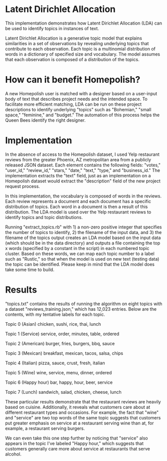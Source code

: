 # Latent Dirichlet Allocation 
This implementation demonstrates how Latent Dirichlet Allocation (LDA) can be used to identify topics in instances of text. 

Latent Dirichlet Allocation is a generative topic model that explains similarities in a set of observations by revealing underlying topics that contribute to each observation. Each topic is a multinomial distribution of words in a dictionary of specified size and vocabulary. The model assumes that each observation is composed of a distribution of the topics.

# How can it benefit Homepolish?

A new Homepolish user is matched with a designer based on a user-input body of text that describes project needs and the intended space. To facilitate more efficient matching, LDA can be run on these project descriptions to identify underlying "topics" such as "Bohemian," "small space," "feminine," and "budget." The automation of this process helps the Queen Bees identify the right designer.

# Implementation

In the absence of access to the Homepolish dataset, I used Yelp restaurant reviews from the greater Phoenix, AZ metropolitan area from a publicly released JSON dataset. Each element contains the following fields: "votes," "user_id," "review_id," "stars," "date," "text," "type," and "business_id." The implementation extracts the "text" field, just as an implementation on a Homepolish dataset would extract the "description" field of the new  project request process.

In this implementation, the vocabulary is composed of words in the reviews. Each review represents a document and each document has a specific distribution of topics. Each word in a document is then a result of this distribution. The LDA model is used over the Yelp restaurant reviews to identify topics and topic distributions.

Running "extract_topics.rb" with 1) a non-zero positive integer that specifies the number of topics to identify, 2) the filename of the input data, and 3) the filename of the topics output creates an LDA model based on the input data (which should be in the data directory) and outputs a file containing the top x words (specified by a constant in the script) in each numbered topic cluster. Based on these words, we can map each topic number to a label such as "Rustic," so that when the model is used on new text (testing data) the topic can be identified. Please keep in mind that the LDA model does take some time to build.

# Results
"topics.txt" contains the results of running the algorithm on eight topics with a dataset "reviews_training.json," which has 12,023 entries. Below are the contents, with my tentative labels for each topic.

Topic 0 (Asian)
	chicken, sushi, rice, thai, lunch

Topic 1 (Service)
	service, order, minutes, table, ordered

Topic 2 (American)
	burger, fries, burgers, bbq, sauce

Topic 3 (Mexican)
	breakfast, mexican, tacos, salsa, chips

Topic 4 (Italian)
	pizza, sauce, crust, fresh, italian

Topic 5 (Wine)
	wine, service, menu, dinner, ordered

Topic 6 (Happy hour)
	bar, happy, hour, beer, service

Topic 7 (Lunch)
	sandwich, salad, chicken, cheese, lunch

These particular results demonstrate that the restaurant reviews are heavily based on cuisine. Additionally, it reveals what customers care about at different restaurant types and occasions. For example, the fact that "wine" and "service" are two top words of the same topic suggests that customers put greater emphasis on service at a restaurant serving wine than at, for example, a restaurant serving burgers. 

We can even take this one step further by noticing that "service" also appears in the topic I've labeled "Happy hour," which suggests that customers generally care more about service at restaurants that serve alcohol.


